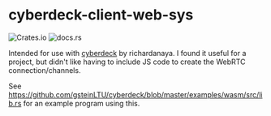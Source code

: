 # cyberdeck-client-web-sys
![Crates.io](https://img.shields.io/crates/v/cyberdeck-client-web-sys)
![docs.rs](https://img.shields.io/docsrs/cyberdeck-client-web-sys)

Intended for use with [cyberdeck](https://crates.io/crates/cyberdeck) by richardanaya. I found it useful for a project, but didn't like having to include JS code to create the WebRTC connection/channels. 

See https://github.com/gsteinLTU/cyberdeck/blob/master/examples/wasm/src/lib.rs for an example program using this.
